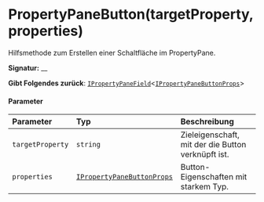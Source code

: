 # <a name="propertypanebuttontargetpropertyproperties"></a>PropertyPaneButton(targetProperty,properties)




Hilfsmethode zum Erstellen einer Schaltfläche im PropertyPane.

**Signatur:** __

**Gibt Folgendes zurück**: [`IPropertyPaneField`](../sp-webpart-base/ipropertypanefield.md)<[`IPropertyPaneButtonProps`](../sp-webpart-base/ipropertypanebuttonprops.md)>





#### <a name="parameters"></a>Parameter


| Parameter    | Typ    | Beschreibung |
|:-------------|:---------------|:------------|
| `targetProperty`    | `string` | Zieleigenschaft, mit der die Button verknüpft ist. |
| `properties`    | [`IPropertyPaneButtonProps`](../sp-webpart-base/ipropertypanebuttonprops.md) | Button-Eigenschaften mit starkem Typ. |


